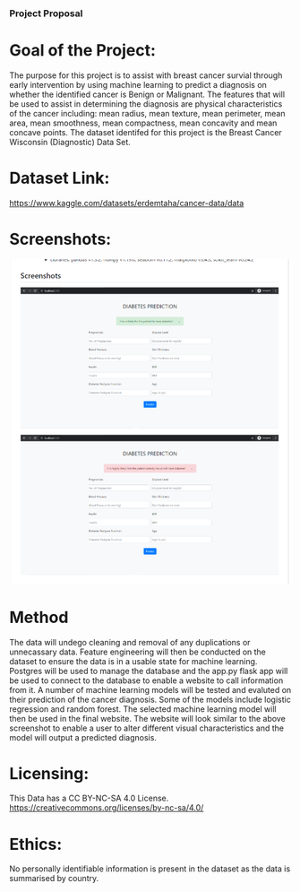 ### Project Proposal

# Goal of the Project:
The purpose for this project is to assist with breast cancer survial through early intervention by using machine learning to predict a diagnosis on whether the identified cancer is Benign or Malignant. The features that will be used to assist in determining the diagnosis are physical characteristics of the cancer including: mean radius, mean texture, mean perimeter, mean area, mean smoothness, mean compactness, mean concavity and mean concave points. The dataset identifed for this project is the Breast Cancer Wisconsin (Diagnostic) Data Set.

# Dataset Link: 
https://www.kaggle.com/datasets/erdemtaha/cancer-data/data

# Screenshots:
![image](https://github.com/lhenry97/Group_1-Project_4/blob/main/Image.png)

# Method
The data will undego cleaning and removal of any duplications or unnecassary data. Feature engineering will then be conducted on the dataset to ensure the data is in a usable state for machine learning. Postgres will be used to manage the database and the app.py flask app will be used to connect to the database to enable a website to call information from it. A number of machine learning models will be tested and evaluted on their prediction of the cancer diagnosis. Some of the models include logistic regression and random forest. The selected machine learning model will then be used in the final website. The website will look similar to the above screenshot to enable a user to alter different visual characteristics and the model will output a predicted diagnosis.

# Licensing:
This Data has a CC BY-NC-SA 4.0 License. 
https://creativecommons.org/licenses/by-nc-sa/4.0/

# Ethics:
No personally identifiable information is present in the dataset as the data is summarised by country.
